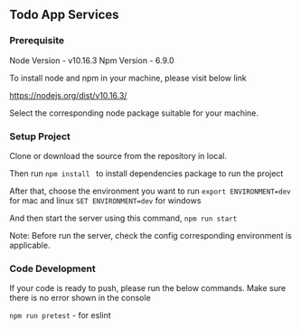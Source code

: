 ## Todo App Services ##

### Prerequisite ###
Node Version - v10.16.3
Npm Version - 6.9.0

To install node and npm in your machine, please visit below link

https://nodejs.org/dist/v10.16.3/

Select the corresponding node package suitable for your machine.

### Setup Project ###

Clone or download the source from the repository in local.

Then run ```npm install ``` to install dependencies package to run the project

After that, choose the environment you want to run 
```export ENVIRONMENT=dev``` for mac and linux
```SET ENVIRONMENT=dev``` for windows

And then start the server using this command, ```npm run start```

Note: Before run the server, check the config corresponding environment is applicable.

### Code Development ###

If your code is ready to push, please run the below commands. Make sure there is no error shown in the console

```npm run pretest``` - for eslint